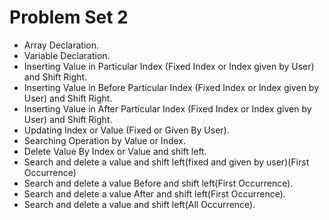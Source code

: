 # Problem Set 2
* Array Declaration.
* Variable Declaration.
* Inserting Value in Particular Index (Fixed Index or Index given by User) and Shift Right.
* Inserting Value in Before Particular Index (Fixed Index or Index given by User) and Shift Right. 
* Inserting Value in After Particular Index (Fixed Index or Index given by User) and Shift Right. 
* Updating Index or Value (Fixed or Given By User).
* Searching Operation by Value or Index.
* Delete Value By Index or Value and shift left.
* Search and delete a value and shift left(fixed and given by user)(First Occurrence)
* Search and delete a value Before and shift left(First Occurrence).
* Search and delete a value After and shift left(First Occurrence).
* Search and delete a value and shift left(All Occurrence).

